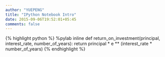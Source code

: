 ```yaml
---
author: "YUEPENG"
title: "IPython Notebook Intro"
date: 2015-09-06T19:52:01+05:45
comments: false
---
```



{% highlight python %}
%pylab inline
    def return_on_investment(principal, interest_rate, number_of_years):
    	return principal * e ** (interest_rate * number_of_years)
{% endhighlight %}
